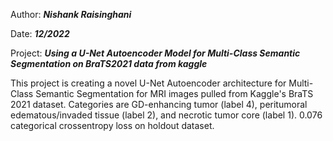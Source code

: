 Author: ***Nishank Raisinghani***

Date: ***12/2022***

Project: ***Using a U-Net Autoencoder Model for Multi-Class Semantic Segmentation on BraTS2021 data from kaggle***

This project is creating a novel U-Net Autoencoder architecture for Multi-Class Semantic Segmentation for MRI images pulled from Kaggle's BraTS 2021 dataset. Categories are GD-enhancing tumor (label 4), peritumoral edematous/invaded tissue (label 2), and necrotic tumor core (label 1). 0.076 categorical crossentropy loss on holdout dataset. 
